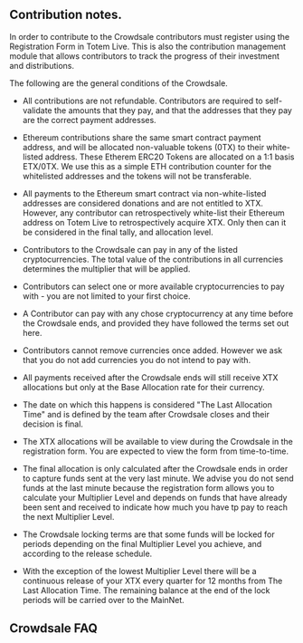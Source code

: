## Contribution notes.

In order to contribute to the Crowdsale contributors must register using the Registration Form in Totem Live. This is also the contribution management module that allows contributors to track the progress of their investment and distributions.

The following are the general conditions of the Crowdsale.

* All contributions are not refundable. Contributors are required to self-validate the amounts that they pay, and that the addresses that they pay are the correct payment addresses.

* Ethereum contributions share the same smart contract payment address, and will be allocated non-valuable tokens (0TX) to their white-listed address. These Etherem ERC20 Tokens are allocated on a 1:1 basis ETX/0TX. We use this as a simple ETH contribution counter for the whitelisted addresses and the tokens will not be transferable.

* All payments to the Ethereum smart contract via non-white-listed addresses are considered donations and are not entitled to XTX. However, any contributor can retrospectively white-list their Ethereum address on Totem Live to retrospectively acquire XTX. Only then can it be considered in the final tally, and allocation level.

* Contributors to the Crowdsale can pay in any of the listed cryptocurrencies. The total value of the contributions in all currencies determines the multiplier that will be applied.

* Contributors can select one or more available cryptocurrencies to pay with - you are not limited to your first choice.

* A Contributor can pay with any chose cryptocurrency at any time before the Crowdsale ends, and provided they have followed the terms set out here.

* Contributors cannot remove currencies once added. However we ask that you do not add currencies you do not intend to pay with. 

* All payments received after the Crowdsale ends will still receive XTX allocations but only at the Base Allocation rate for their currency. 

* The date on which this happens is considered "The Last Allocation Time" and is defined by the team after Crowdsale closes and their decision is final. 

* The XTX allocations will be available to view during the Crowdsale in the registration form. You are expected to view the form from time-to-time.

* The final allocation is only calculated after the Crowdsale ends in order to capture funds sent at the very last minute. We advise you do not send funds at the last minute because the registration form allows you to calculate your Multiplier Level and depends on funds that have already been sent and received to indicate how much you have tp pay to reach the next Multiplier Level.

* The Crowdsale locking terms are that some funds will be locked for periods depending on the final Multiplier Level you achieve, and according to the release schedule. 

* With the exception of the lowest Multiplier Level there will be a continuous release of your XTX every quarter for 12 months from The Last Allocation Time. The remaining balance at the end of the lock periods will be carried over to the MainNet.

## Crowdsale FAQ